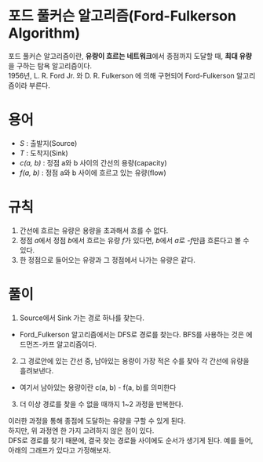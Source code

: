 # 포드 풀커슨 알고리즘(Ford-Fulkerson Algorithm)
포드 풀커슨 알고리즘이란, **유량이 흐르는 네트워크**에서 종점까지 도달할 때, **최대 유량**을 구하는 탐욕 알고리즘이다.  
1956년, L. R. Ford Jr. 와 D. R. Fulkerson 에 의해 구현되어 Ford-Fulkerson 알고리즘이라 부른다.  

# 용어
* *S* : 출발지(Source)  
* *T* : 도착지(Sink)  
* *c(a, b)* : 정점 a와 b 사이의 간선의 용량(capacity)  
* *f(a, b)* : 정점 a와 b 사이에 흐르고 있는 유량(flow)

# 규칙
1. 간선에 흐르는 유량은 용량을 초과해서 흐를 수 없다.
2. 정점 *a*에서 정점 *b*에서 흐르는 유량 *f*가 있다면, *b*에서 *a*로 *-f*만큼 흐른다고 볼 수 있다.
3. 한 정점으로 들어오는 유량과 그 정점에서 나가는 유량은 같다.

# 풀이
1. Source에서 Sink 가는 경로 하나를 찾는다.
* Ford_Fulkerson 알고리즘에서는 DFS로 경로를 찾는다. BFS를 사용하는 것은 에드먼즈-카프 알고리즘이다.
2. 그 경로안에 있는 간선 중, 남아있는 용량이 가장 적은 수를 찾아 각 간선에 유량을 흘려보낸다.
* 여기서 남아있는 용량이란 c(a, b) - f(a, b)를 의미한다
3. 더 이상 경로를 찾을 수 없을 때까지 1~2 과정을 반복한다.

이러한 과정을 통해 종점에 도달하는 유량을 구할 수 있게 된다.  
하지만, 위 과정엔 한 가지 고려하지 않은 점이 있다.  
DFS로 경로를 찾기 때문에, 결국 찾는 경로들 사이에도 순서가 생기게 된다. 예를 들어, 아래의 그래프가 있다고 가정해보자.

